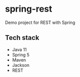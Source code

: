 # spring-rest

Demo project for REST with Spring

## Tech stack
* Java 11
* Spring 5
* Maven
* Jackson
* REST
